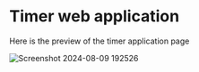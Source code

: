 <h1>Timer web application</h1>
<p>Here is the preview of the timer application page</p>

![Screenshot 2024-08-09 192526](https://github.com/user-attachments/assets/1ec77298-d79e-47f5-bf1b-e70a4442ef8b)

